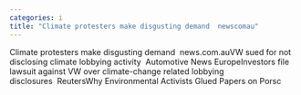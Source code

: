 ```yaml
---
categories: i
title: "Climate protesters make disgusting demand  newscomau"
---
```

Climate protesters make disgusting demand&nbsp;&nbsp;news.com.auVW sued for not disclosing climate lobbying activity&nbsp;&nbsp;Automotive News EuropeInvestors file lawsuit against VW over climate-change related lobbying disclosures&nbsp;&nbsp;ReutersWhy Environmental Activists Glued Papers on Porsc